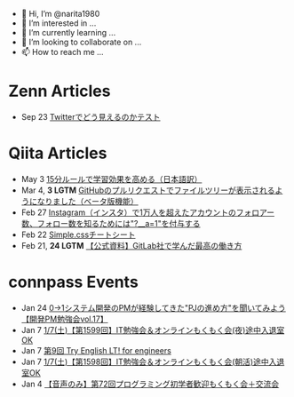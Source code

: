- 👋 Hi, I’m @narita1980
- 👀 I’m interested in ...
- 🌱 I’m currently learning ...
- 💞️ I’m looking to collaborate on ...
- 📫 How to reach me ...

# Zenn Articles

<!-- profile updater begin: zenn -->
- Sep 23 [Twitterでどう見えるのかテスト](https://zenn.dev/narita1980/articles/cbb21f8d7f785752d6ac)
<!-- profile updater end: zenn -->

# Qiita Articles

<!-- profile updater begin: qiita -->
- May 3 [15分ルールで学習効果を高める（日本語訳）](https://qiita.com/narita1980/items/d0ad5246344fc6e4380f)
- Mar 4, **3 LGTM** [GitHubのプルリクエストでファイルツリーが表示されるようになりました（ベータ版機能）](https://qiita.com/narita1980/items/bee2c5232342a51e0415)
- Feb 27 [Instagram（インスタ）で1万人を超えたアカウントのフォロアー数、フォロー数を知るためには"?__a=1"を付与する](https://qiita.com/narita1980/items/630b7014fa893461b991)
- Feb 22 [Simple.cssチートシート](https://qiita.com/narita1980/items/fd2ccf0e91944aab9fd5)
- Feb 21, **24 LGTM** [【公式資料】GitLab社で学んだ最高の働き方](https://qiita.com/narita1980/items/d7d142c2bb6312cb9ad6)
<!-- profile updater end: qiita -->

# connpass Events

<!-- profile updater begin: connpass -->
- Jan 24 [0→1システム開発のPMが経験してきた"PJの進め方"を聞いてみよう【開発PM勉強会vol.17】](https://peer-quest.connpass.com/event/268824/)
- Jan 7 [1/7(土)【第1599回】IT勉強会＆オンラインもくもく会(夜)途中入退室OK](https://no-genre-mokumoku.connpass.com/event/270941/)
- Jan 7 [第9回 Try English LT! for engineers](https://try-english-lt.connpass.com/event/267720/)
- Jan 7 [1/7(土)【第1598回】IT勉強会＆オンラインもくもく会(朝活)途中入退室OK](https://no-genre-mokumoku.connpass.com/event/270940/)
- Jan 4 [【音声のみ】第72回プログラミング初学者歓迎もくもく会＋交流会](https://beginner-front.connpass.com/event/270929/)
<!-- profile updater end: connpass -->

<!---
narita1980/narita1980 is a ✨ special ✨ repository because its `README.md` (this file) appears on your GitHub profile.
You can click the Preview link to take a look at your changes.
--->
